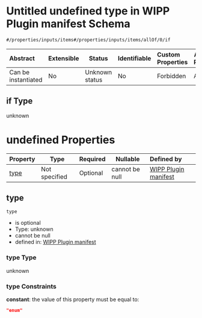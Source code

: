 # Untitled undefined type in WIPP Plugin manifest Schema

```txt
#/properties/inputs/items#/properties/inputs/items/allOf/0/if
```




| Abstract            | Extensible | Status         | Identifiable | Custom Properties | Additional Properties | Access Restrictions | Defined In                                                                  |
| :------------------ | ---------- | -------------- | ------------ | :---------------- | --------------------- | ------------------- | --------------------------------------------------------------------------- |
| Can be instantiated | No         | Unknown status | No           | Forbidden         | Allowed               | none                | [wipp-plugin.schema.json\*](wipp-plugin.schema.json "open original schema") |

## if Type

unknown

# undefined Properties

| Property      | Type          | Required | Nullable       | Defined by                                                                                                                                                                         |
| :------------ | ------------- | -------- | -------------- | :--------------------------------------------------------------------------------------------------------------------------------------------------------------------------------- |
| [type](#type) | Not specified | Optional | cannot be null | [WIPP Plugin manifest](wipp-plugin-properties-list-of-inputs-input-allof-0-if-properties-type.md "\#/properties/inputs/items#/properties/inputs/items/allOf/0/if/properties/type") |

## type




`type`

-   is optional
-   Type: unknown
-   cannot be null
-   defined in: [WIPP Plugin manifest](wipp-plugin-properties-list-of-inputs-input-allof-0-if-properties-type.md "\#/properties/inputs/items#/properties/inputs/items/allOf/0/if/properties/type")

### type Type

unknown

### type Constraints

**constant**: the value of this property must be equal to:

```json
"enum"
```
